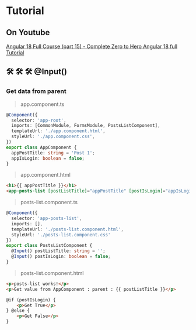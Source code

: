 # Tutorial

## On Youtube

[Angular 18 Full Course (part 15) - Complete Zero to Hero Angular 18 full Tutorial](https://www.youtube.com/watch?v=J6Lqzwakw2o&list=PLG6SdLSnBhdWj797VAEvABNYIBEaVQnfF&index=15)  


## 🛠️ 🛠️ 🛠️   @Input()

### Get data from parent

> app.component.ts

```ts
@Component({
  selector: 'app-root',
  imports: [CommonModule, FormsModule, PostsListComponent],
  templateUrl: './app.component.html',
  styleUrl: './app.component.css',
})
export class AppComponent {
  appPostTitle: string = 'Post 1';
  appIsLogin: boolean = false;
}
```  

> app.component.html

```html
<h1>{{ appPostTitle }}</h1>
<app-posts-list [postListTitle]="appPostTitle" [postIsLogin]="appIsLogin" />
```

> posts-list.component.ts

```ts
@Component({
  selector: 'app-posts-list',
  imports: [],
  templateUrl: './posts-list.component.html',
  styleUrl: './posts-list.component.css'
})
export class PostsListComponent {
  @Input() postListTitle: string = '';
  @Input() postIsLogin: boolean = false;
}
```  

> posts-list.component.html  

```html
<p>posts-list works!</p>
<p>Get value from AppComponent : parent : {{ postListTitle }}</p>

@if (postIsLogin) {
    <p>Get True</p>
} @else {
    <p>Get False</p>
}

```  



